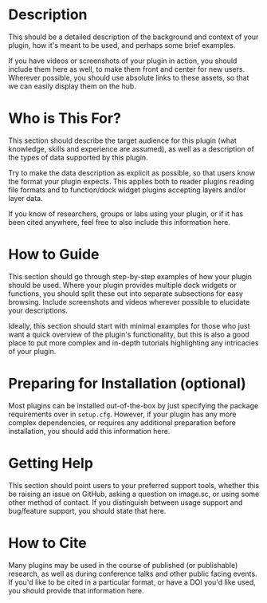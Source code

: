 # Description

This should be a detailed description of the background and context of your plugin,
how it's meant to be used, and perhaps some brief examples.

If you have videos or screenshots of your plugin in action, you should include them
here as well, to make them front and center for new users. Wherever possible, you
should use absolute links to these assets, so that we can easily display them 
on the hub.

# Who is This For?

This section should describe the target audience for this plugin (what knowledge,
skills and experience are assumed), as well as a description of the types of data
supported by this plugin.

Try to make the data description as explicit as possible, so that users know the
format your plugin expects. This applies both to reader plugins reading file formats
and to function/dock widget plugins accepting layers and/or layer data.

If you know of researchers, groups or labs using your plugin, or if it has been cited
anywhere, feel free to also include this information here.

# How to Guide

This section should go through step-by-step examples of how your plugin should be used.
Where your plugin provides multiple dock widgets or functions, you should split these
out into separate subsections for easy browsing. Include screenshots and videos
wherever possible to elucidate your descriptions. 

Ideally, this section should start with minimal examples for those who just want a
quick overview of the plugin's functionality, but this is also a good place to put
more complex and in-depth tutorials highlighting any intricacies of your plugin.

# Preparing for Installation (optional)

Most plugins can be installed out-of-the-box by just specifying the package requirements
over in `setup.cfg`. However, if your plugin has any more complex dependencies, or 
requires any additional preparation before installation, you should add this information
here.

# Getting Help

This section should point users to your preferred support tools, whether this be raising
an issue on GitHub, asking a question on image.sc, or using some other method of contact.
If you distinguish between usage support and bug/feature support, you should state that
here.

# How to Cite

Many plugins may be used in the course of published (or publishable) research, as well as
during conference talks and other public facing events. If you'd like to be cited in
a particular format, or have a DOI you'd like used, you should provide that information here.